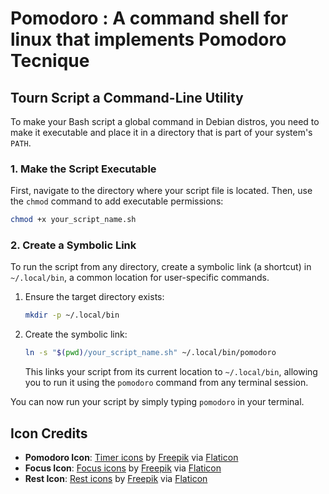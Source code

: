 # Pomodoro : A command shell for linux that implements Pomodoro Tecnique

## Tourn Script a Command-Line Utility

To make your Bash script a global command in Debian distros, you need to make it executable and place it in a directory that is part of your system's `PATH`.

### 1\. Make the Script Executable

First, navigate to the directory where your script file is located. Then, use the `chmod` command to add executable permissions:

```bash
chmod +x your_script_name.sh
```

### 2\. Create a Symbolic Link

To run the script from any directory, create a symbolic link (a shortcut) in `~/.local/bin`, a common location for user-specific commands.

1. Ensure the target directory exists:

    ```bash
    mkdir -p ~/.local/bin
    ```

2. Create the symbolic link:

    ```bash
    ln -s "$(pwd)/your_script_name.sh" ~/.local/bin/pomodoro
    ```

    This links your script from its current location to `~/.local/bin`, allowing you to run it using the `pomodoro` command from any terminal session.

You can now run your script by simply typing `pomodoro` in your terminal.

## Icon Credits

- **Pomodoro Icon**: [Timer icons](https://www.flaticon.com/free-icons/timer) by [Freepik](https://www.flaticon.com/authors/freepik) via [Flaticon](https://www.flaticon.com)  
- **Focus Icon**: [Focus icons](https://www.flaticon.com/free-icons/focus) by [Freepik](https://www.flaticon.com/authors/freepik) via [Flaticon](https://www.flaticon.com)  
- **Rest Icon**: [Rest icons](https://www.flaticon.com/free-icons/rest) by [Freepik](https://www.flaticon.com/authors/freepik) via [Flaticon](https://www.flaticon.com)
